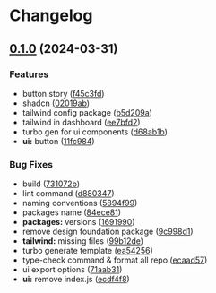 # Changelog

## [0.1.0](https://github.com/Danishsjjd/feat-monorepo/compare/ui-v0.0.1...ui-v0.1.0) (2024-03-31)


### Features

* button story ([f45c3fd](https://github.com/Danishsjjd/feat-monorepo/commit/f45c3fdebb4e500fb4fb0efb54583ea001eea2ef))
* shadcn ([02019ab](https://github.com/Danishsjjd/feat-monorepo/commit/02019ab9b877bc788d38646bc12663edc8427532))
* tailwind config package ([b5d209a](https://github.com/Danishsjjd/feat-monorepo/commit/b5d209a29263f61fdcf4ca5974475f883c318dfa))
* tailwind in dashboard ([ee7bfd2](https://github.com/Danishsjjd/feat-monorepo/commit/ee7bfd23bbe52cdcbd491eca2f677bb006ddd65c))
* turbo gen for ui components ([d68ab1b](https://github.com/Danishsjjd/feat-monorepo/commit/d68ab1b6c5e0a5d2948135616826a3fd64bb595a))
* **ui:** button ([11fc984](https://github.com/Danishsjjd/feat-monorepo/commit/11fc984b70afa3d58b50c5e25a6bdf27b0f57538))


### Bug Fixes

* build ([731072b](https://github.com/Danishsjjd/feat-monorepo/commit/731072b5fc00ac430e4e1bae2927661e39b46fac))
* lint command ([d880347](https://github.com/Danishsjjd/feat-monorepo/commit/d880347d13eb3d7c05e16762b037ef97dca842eb))
* naming conventions ([5894f99](https://github.com/Danishsjjd/feat-monorepo/commit/5894f99abdf83096bb1df242b52c7825bc55b1c6))
* packages name ([84ece81](https://github.com/Danishsjjd/feat-monorepo/commit/84ece81634749d0f6b3c9ec539ccfc2605c8c9fc))
* **packages:** versions ([1691990](https://github.com/Danishsjjd/feat-monorepo/commit/1691990d705f55ff3fc619f97c4f6292a00e1aad))
* remove design foundation package ([9c998d1](https://github.com/Danishsjjd/feat-monorepo/commit/9c998d1416ed8b33dba0ad0077d93c55f9696f67))
* **tailwind:** missing files ([99b12de](https://github.com/Danishsjjd/feat-monorepo/commit/99b12de27ed7bd4d3c7a47f1ee922af2c1163144))
* turbo generate template ([ea54256](https://github.com/Danishsjjd/feat-monorepo/commit/ea54256673ec187165105e93079ac4694d1c6b49))
* type-check command & format all repo ([ecaad57](https://github.com/Danishsjjd/feat-monorepo/commit/ecaad575ca18b02aba9bad62c0e678868b2c9329))
* ui export options ([71aab31](https://github.com/Danishsjjd/feat-monorepo/commit/71aab31a63992aa526f960097061a8f6f154fef9))
* **ui:** remove index.js ([ecdf4f8](https://github.com/Danishsjjd/feat-monorepo/commit/ecdf4f8396750f86f42f5c6df01a18093e1d0c21))
